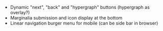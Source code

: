 ---
---

- Dynamic "next", "back" and "hypergraph" buttons (hypergraph as overlay?)
- Marginalia submission and icon display at the bottom
- Linear navigation burger menu for mobile (can be side bar in browser)
